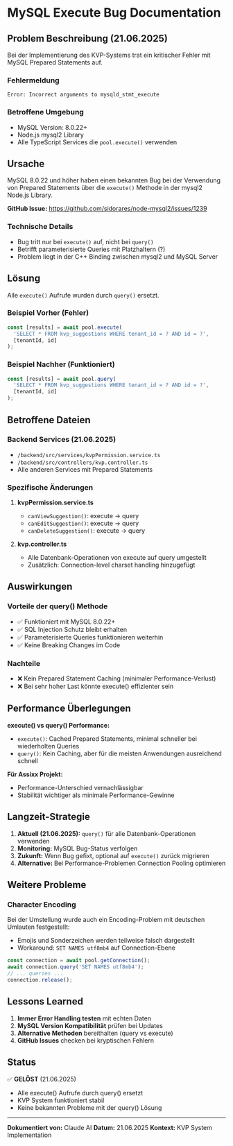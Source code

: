 # MySQL Execute Bug Documentation

## Problem Beschreibung (21.06.2025)

Bei der Implementierung des KVP-Systems trat ein kritischer Fehler mit MySQL Prepared Statements auf.

### Fehlermeldung
```
Error: Incorrect arguments to mysqld_stmt_execute
```

### Betroffene Umgebung
- MySQL Version: 8.0.22+
- Node.js mysql2 Library
- Alle TypeScript Services die `pool.execute()` verwenden

## Ursache

MySQL 8.0.22 und höher haben einen bekannten Bug bei der Verwendung von Prepared Statements über die `execute()` Methode in der mysql2 Node.js Library.

**GitHub Issue:** https://github.com/sidorares/node-mysql2/issues/1239

### Technische Details
- Bug tritt nur bei `execute()` auf, nicht bei `query()`
- Betrifft parameterisierte Queries mit Platzhaltern (?)
- Problem liegt in der C++ Binding zwischen mysql2 und MySQL Server

## Lösung

Alle `execute()` Aufrufe wurden durch `query()` ersetzt.

### Beispiel Vorher (Fehler)
```typescript
const [results] = await pool.execute(
  'SELECT * FROM kvp_suggestions WHERE tenant_id = ? AND id = ?',
  [tenantId, id]
);
```

### Beispiel Nachher (Funktioniert)
```typescript
const [results] = await pool.query(
  'SELECT * FROM kvp_suggestions WHERE tenant_id = ? AND id = ?',
  [tenantId, id]
);
```

## Betroffene Dateien

### Backend Services (21.06.2025)
- `/backend/src/services/kvpPermission.service.ts`
- `/backend/src/controllers/kvp.controller.ts`
- Alle anderen Services mit Prepared Statements

### Spezifische Änderungen
1. **kvpPermission.service.ts**
   - `canViewSuggestion()`: execute → query
   - `canEditSuggestion()`: execute → query
   - `canDeleteSuggestion()`: execute → query

2. **kvp.controller.ts**
   - Alle Datenbank-Operationen von execute auf query umgestellt
   - Zusätzlich: Connection-level charset handling hinzugefügt

## Auswirkungen

### Vorteile der query() Methode
- ✅ Funktioniert mit MySQL 8.0.22+
- ✅ SQL Injection Schutz bleibt erhalten
- ✅ Parameterisierte Queries funktionieren weiterhin
- ✅ Keine Breaking Changes im Code

### Nachteile
- ❌ Kein Prepared Statement Caching (minimaler Performance-Verlust)
- ❌ Bei sehr hoher Last könnte execute() effizienter sein

## Performance Überlegungen

**execute() vs query() Performance:**
- `execute()`: Cached Prepared Statements, minimal schneller bei wiederholten Queries
- `query()`: Kein Caching, aber für die meisten Anwendungen ausreichend schnell

**Für Assixx Projekt:**
- Performance-Unterschied vernachlässigbar
- Stabilität wichtiger als minimale Performance-Gewinne

## Langzeit-Strategie

1. **Aktuell (21.06.2025):** `query()` für alle Datenbank-Operationen verwenden
2. **Monitoring:** MySQL Bug-Status verfolgen
3. **Zukunft:** Wenn Bug gefixt, optional auf `execute()` zurück migrieren
4. **Alternative:** Bei Performance-Problemen Connection Pooling optimieren

## Weitere Probleme

### Character Encoding
Bei der Umstellung wurde auch ein Encoding-Problem mit deutschen Umlauten festgestellt:
- Emojis und Sonderzeichen werden teilweise falsch dargestellt
- Workaround: `SET NAMES utf8mb4` auf Connection-Ebene

```typescript
const connection = await pool.getConnection();
await connection.query('SET NAMES utf8mb4');
// ... queries ...
connection.release();
```

## Lessons Learned

1. **Immer Error Handling testen** mit echten Daten
2. **MySQL Version Kompatibilität** prüfen bei Updates
3. **Alternative Methoden** bereithalten (query vs execute)
4. **GitHub Issues** checken bei kryptischen Fehlern

## Status

✅ **GELÖST** (21.06.2025)
- Alle execute() Aufrufe durch query() ersetzt
- KVP System funktioniert stabil
- Keine bekannten Probleme mit der query() Lösung

---

**Dokumentiert von:** Claude AI
**Datum:** 21.06.2025
**Kontext:** KVP System Implementation